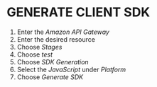 # GENERATE CLIENT SDK

1. Enter the *Amazon API Gateway*
2. Enter the desired resource
3. Choose *Stages*
4. Choose *test*
5. Choose *SDK Generation*
6. Select the *JavaScript* under *Platform*
7. Choose *Generate SDK*
